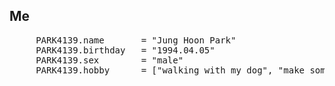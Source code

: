 ## Me
<pre>
     PARK4139.name       = "Jung Hoon Park" 
     PARK4139.birthday   = "1994.04.05"
     PARK4139.sex        = "male"  
     PARK4139.hobby      = ["walking with my dog", "make something", "IOT"]
</pre>
[//]: # (로고이미지 적용예정)
